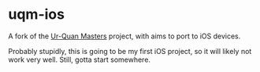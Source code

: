 uqm-ios
=======

A fork of the [Ur-Quan Masters](http://sc2.sourceforge.net/) project, with aims to port to iOS devices.

Probably stupidly, this is going to be my first iOS project, so it will likely not work very well. Still, gotta start somewhere.
